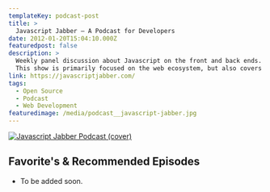 ```yaml
---
templateKey: podcast-post
title: >
  Javascript Jabber — A Podcast for Developers
date: 2012-01-20T15:04:10.000Z
featuredpost: false
description: >
  Weekly panel discussion about Javascript on the front and back ends.
  This show is primarily focused on the web ecosystem, but also covers NodeJS, mobile, and language features.
link: https://javascriptjabber.com/
tags:
  - Open Source
  - Podcast
  - Web Development
featuredimage: /media/podcast__javascript-jabber.jpg
---
```


[![Javascript Jabber Podcast (cover)](/media/podcast__javascript-jabber.jpg)](https://javascriptjabber.com/ 'Go to Javascript Jabber Podcast website')

## Favorite's & Recommended Episodes

- To be added soon.
